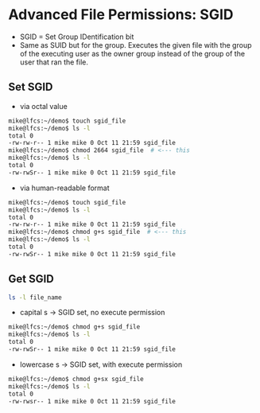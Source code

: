# Advanced File Permissions: SGID

- SGID = Set Group IDentification bit
- Same as SUID but for the group. Executes the given file with the group of the executing user as the owner group instead of the group of the user that ran the file.

## Set SGID

- via octal value
```bash
mike@lfcs:~/demo$ touch sgid_file
mike@lfcs:~/demo$ ls -l
total 0
-rw-rw-r-- 1 mike mike 0 Oct 11 21:59 sgid_file
mike@lfcs:~/demo$ chmod 2664 sgid_file  # <--- this
mike@lfcs:~/demo$ ls -l
total 0
-rw-rwSr-- 1 mike mike 0 Oct 11 21:59 sgid_file
```

- via human-readable format
```bash
mike@lfcs:~/demo$ touch sgid_file
mike@lfcs:~/demo$ ls -l
total 0
-rw-rw-r-- 1 mike mike 0 Oct 11 21:59 sgid_file
mike@lfcs:~/demo$ chmod g+s sgid_file  # <--- this
mike@lfcs:~/demo$ ls -l
total 0
-rw-rwSr-- 1 mike mike 0 Oct 11 21:59 sgid_file
```

## Get SGID

```bash
ls -l file_name
```

- capital s -> SGID set, no execute permission
```bash
mike@lfcs:~/demo$ chmod g+s sgid_file 
mike@lfcs:~/demo$ ls -l
total 0
-rw-rwSr-- 1 mike mike 0 Oct 11 21:59 sgid_file
```

- lowercase s -> SGID set, with execute permission
```bash
mike@lfcs:~/demo$ chmod g+sx sgid_file 
mike@lfcs:~/demo$ ls -l
total 0
-rw-rwsr-- 1 mike mike 0 Oct 11 21:59 sgid_file
```
